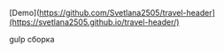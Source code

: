 
[Demo](https://github.com/Svetlana2505/travel-header](https://svetlana2505.github.io/travel-header/)

gulp сборка
